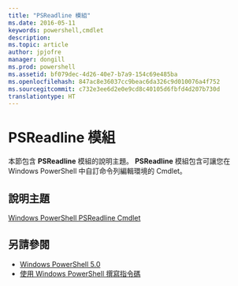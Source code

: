 ```yaml
---
title: "PSReadline 模組"
ms.date: 2016-05-11
keywords: powershell,cmdlet
description: 
ms.topic: article
author: jpjofre
manager: dongill
ms.prod: powershell
ms.assetid: bf079dec-4d26-40e7-b7a9-154c69e485ba
ms.openlocfilehash: 847ac8e36037cc9beac6da326c9d010076a4f752
ms.sourcegitcommit: c732e3ee6d2e0e9cd8c40105d6fbfd4d207b730d
translationtype: HT
---
```

# <a name="psreadline-module"></a>PSReadline 模組
本節包含 **PSReadline** 模組的說明主題。 **PSReadline** 模組包含可讓您在 Windows PowerShell 中自訂命令列編輯環境的 Cmdlet。

## <a name="help-topics"></a>說明主題
[Windows PowerShell PSReadline Cmdlet](https://technet.microsoft.com/en-us/library/ed48e832-95f9-4577-bf56-a7e5aa9630ba)

## <a name="see-also"></a>另請參閱
- [Windows PowerShell 5.0](Windows-PowerShell-5.0.md)
- [使用 Windows PowerShell 撰寫指令碼](../../getting-started/fundamental/Scripting-with-Windows-PowerShell.md)

